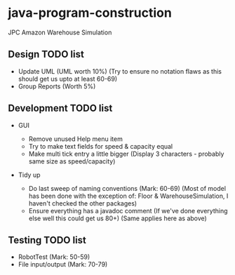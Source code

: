 # java-program-construction
JPC Amazon Warehouse Simulation

## Design TODO list
* Update UML (UML worth 10%) (Try to ensure no notation flaws as this should get us upto at least 60-69)
* Group Reports (Worth 5%)

## Development TODO list
* GUI
  * Remove unused Help menu item
  * Try to make text fields for speed & capacity equal
  * Make multi tick entry a little bigger (Display 3 characters - probably same size as speed/capacity)
  
* Tidy up
  * Do last sweep of naming conventions (Mark: 60-69) 
    (Most of model has been done with the exception of: Floor & WarehouseSimulation, 
     I haven't checked the other packages) 
  * Ensure everything has a javadoc comment (If we've done everything else well this could get us 80+) (Same applies here as above)

## Testing TODO list
 * RobotTest (Mark: 50-59)
 * File input/output (Mark: 70-79)
